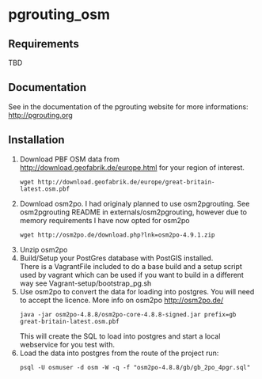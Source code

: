 # pgrouting_osm

## Requirements

TBD

## Documentation

See in the documentation of the pgrouting website for more informations: http://pgrouting.org

## Installation

1. Download PBF OSM data from http://download.geofabrik.de/europe.html for your region of interest.
   ```
   wget http://download.geofabrik.de/europe/great-britain-latest.osm.pbf
   ```
2. Download osm2po. I had originaly planned to use osm2pgrouting.  See osm2pgrouting README in externals/osm2pgrouting, however due to memory requirements I have now opted for osm2po
   ```
   wget http://osm2po.de/download.php?lnk=osm2po-4.9.1.zip
   ```
3. Unzip osm2po
4. Build/Setup your PostGres database with PostGIS installed.  
   There is a VagrantFile included to do a base build and a setup script used by vagrant which can be used if you want to build in a different way
   see Vagrant-setup/bootstrap_pg.sh
5. Use osm2po to convert the data for loading into postgres.  You will need to accept the licence.  More info on osm2po http://osm2po.de/
   ```
   java -jar osm2po-4.8.8/osm2po-core-4.8.8-signed.jar prefix=gb great-britain-latest.osm.pbf 
   ```
   This will create the SQL to load into postgres and start a local webservice for you test with.
6. Load the data into postgres from the route of the project run:
   ```
   psql -U osmuser -d osm -W -q -f "osm2po-4.8.8/gb/gb_2po_4pgr.sql"
   ```
